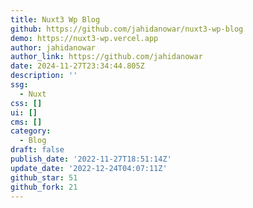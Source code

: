 ```yaml
---
title: Nuxt3 Wp Blog
github: https://github.com/jahidanowar/nuxt3-wp-blog
demo: https://nuxt3-wp.vercel.app
author: jahidanowar
author_link: https://github.com/jahidanowar
date: 2024-11-27T23:34:44.805Z
description: ''
ssg:
  - Nuxt
css: []
ui: []
cms: []
category:
  - Blog
draft: false
publish_date: '2022-11-27T18:51:14Z'
update_date: '2022-12-24T04:07:11Z'
github_star: 51
github_fork: 21
---
```

